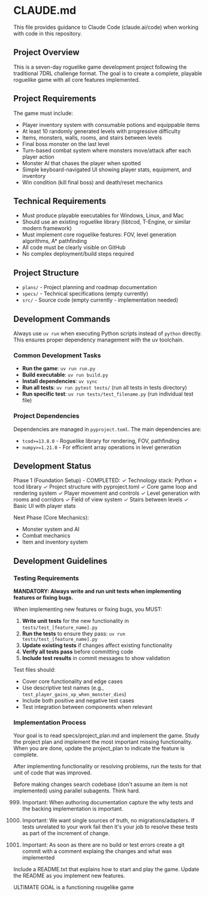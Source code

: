 # CLAUDE.md

This file provides guidance to Claude Code (claude.ai/code) when working with code in this repository.

## Project Overview

This is a seven-day roguelike game development project following the traditional 7DRL challenge format. The goal is to create a complete, playable roguelike game with all core features implemented.

## Project Requirements

The game must include:
- Player inventory system with consumable potions and equippable items
- At least 10 randomly generated levels with progressive difficulty
- Items, monsters, walls, rooms, and stairs between levels
- Final boss monster on the last level
- Turn-based combat system where monsters move/attack after each player action
- Monster AI that chases the player when spotted
- Simple keyboard-navigated UI showing player stats, equipment, and inventory
- Win condition (kill final boss) and death/reset mechanics

## Technical Requirements

- Must produce playable executables for Windows, Linux, and Mac
- Should use an existing roguelike library (libtcod, T-Engine, or similar modern framework)
- Must implement core roguelike features: FOV, level generation algorithms, A* pathfinding
- All code must be clearly visible on GitHub
- No complex deployment/build steps required

## Project Structure

- `plans/` - Project planning and roadmap documentation
- `specs/` - Technical specifications (empty currently)
- `src/` - Source code (empty currently - implementation needed)

## Development Commands

Always use `uv run` when executing Python scripts instead of `python` directly. This ensures proper dependency management with the uv toolchain.

### Common Development Tasks

- **Run the game**: `uv run run.py`
- **Build executable**: `uv run build.py`
- **Install dependencies**: `uv sync`
- **Run all tests**: `uv run pytest tests/` (run all tests in tests directory)
- **Run specific test**: `uv run tests/test_filename.py` (run individual test file)

### Project Dependencies

Dependencies are managed in `pyproject.toml`. The main dependencies are:
- `tcod>=13.8.0` - Roguelike library for rendering, FOV, pathfinding
- `numpy>=1.21.0` - For efficient array operations in level generation

## Development Status

Phase 1 (Foundation Setup) - COMPLETED:
✓ Technology stack: Python + tcod library
✓ Project structure with pyproject.toml
✓ Core game loop and rendering system
✓ Player movement and controls
✓ Level generation with rooms and corridors
✓ Field of view system
✓ Stairs between levels
✓ Basic UI with player stats

Next Phase (Core Mechanics):
- Monster system and AI
- Combat mechanics
- Item and inventory system


## Development Guidelines

### Testing Requirements
**MANDATORY: Always write and run unit tests when implementing features or fixing bugs.**

When implementing new features or fixing bugs, you MUST:
1. **Write unit tests** for the new functionality in `tests/test_[feature_name].py`
2. **Run the tests** to ensure they pass: `uv run tests/test_[feature_name].py`
3. **Update existing tests** if changes affect existing functionality
4. **Verify all tests pass** before committing code
5. **Include test results** in commit messages to show validation

Test files should:
- Cover core functionality and edge cases
- Use descriptive test names (e.g., `test_player_gains_xp_when_monster_dies`)
- Include both positive and negative test cases
- Test integration between components when relevant

### Implementation Process
Your goal is to read specs/project_plan.md and implement the game. Study the project plan and implement the most important missing functionality. When you are done, update the project_plan to indicate the feature is complete.

After implementing functionality or resolving problems, run the tests for that unit of code that was improved.

Before making changes search codebase (don't assume an item is not implemented) using parallel subagents. Think hard.

999. Important: When authoring documentation capture the why tests and the backing implementation is important.

9999. Important: We want single sources of truth, no migrations/adapters. If tests unrelated to your work fail then it's your job to resolve these tests as part of the increment of change.

9999. Important: As soon as there are no build or test errors create a git commit with a comment explaing the changes and what was implemented

Include a README.txt that explains how to start and play the game. Update the README as you implement new features.

ULTIMATE GOAL is a functioning rougelike game